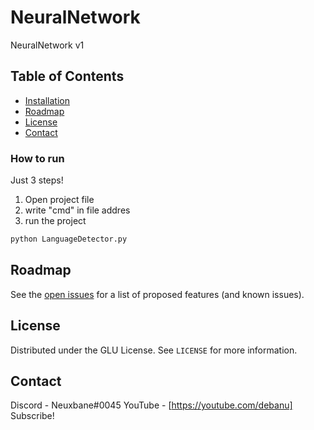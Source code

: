 # NeuralNetwork
NeuralNetwork v1


<!-- TABLE OF CONTENTS -->
## Table of Contents

* [Installation](#How-to-run)
* [Roadmap](#roadmap)
* [License](#license)
* [Contact](#contact)


<!-- GETTING STARTED -->
### How to run

Just 3 steps!
1. Open project file
2. write "cmd" in file addres
3. run the project
```cmd
python LanguageDetector.py
```


<!-- ROADMAP -->
## Roadmap

See the [open issues](https://github.com/Neuxbane/NeuralNetwork/issues) for a list of proposed features (and known issues).



<!-- LICENSE -->
## License

Distributed under the GLU License. See `LICENSE` for more information.



<!-- CONTACT -->
## Contact

Discord - Neuxbane#0045
YouTube - [https://youtube.com/debanu] Subscribe!
